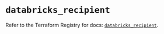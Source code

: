 # `databricks_recipient`

Refer to the Terraform Registry for docs: [`databricks_recipient`](https://registry.terraform.io/providers/databricks/databricks/1.57.0/docs/resources/recipient).
